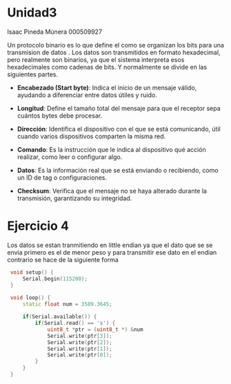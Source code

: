 # Unidad3

Isaac Pineda Múnera 
000509927


Un protocolo binario es lo que define el como se organizan los bits para una transmision de datos . Los datos son transmitidos en formato hexadecimal, pero realmente son binarios, ya que el sistema interpreta esos hexadecimales como cadenas de bits.
Y normalmente se divide en las siguientes partes.

- **Encabezado (Start byte)**: Indica el inicio de un mensaje válido, ayudando a diferenciar entre datos útiles y ruido.
  
- **Longitud**: Define el tamaño total del mensaje para que el receptor sepa cuántos bytes debe procesar.

- **Dirección**: Identifica el dispositivo con el que se está comunicando, útil cuando varios dispositivos comparten la misma red.

- **Comando**: Es la instrucción que le indica al dispositivo qué acción realizar, como leer o configurar algo.

- **Datos**: Es la información real que se está enviando o recibiendo, como un ID de tag o configuraciones.

- **Checksum**: Verifica que el mensaje no se haya alterado durante la transmisión, garantizando su integridad.

# Ejercicio 4

Los datos se estan tranmitiendo en little endian ya que el dato que se se envia primero es el de menor peso y para transmitir ese dato en el endian contrario se hace de la siguiente forma 
 ``` c++
  void setup() {
      Serial.begin(115200);
  }
  
  void loop() {
      static float num = 3589.3645;

      if(Serial.available()) {
          if(Serial.read() == 's') {
              uint8_t *ptr = (uint8_t *) &num
              Serial.write(ptr[3]); 
              Serial.write(ptr[2]);
              Serial.write(ptr[1]);
              Serial.write(ptr[0]); 
          }
      }
  }
 ```
